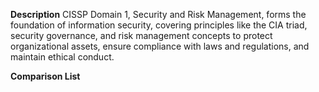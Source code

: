 
**Description**
CISSP Domain 1, Security and Risk Management, forms the foundation of information security, covering principles like the CIA triad, security governance, and risk management concepts to protect organizational assets, ensure compliance with laws and regulations, and maintain ethical conduct.

**Comparison List**


